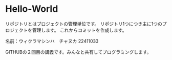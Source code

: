 # Hello-World
リポジトリとはプロジェクトの管理単位です。 リポジトリ1つにつき主に1つのプロジェクトを管理します。
これからコミットを作成します。

名前：ウィクラマシンハ　チャヌカ 22411033

GITHUBの２回目の講義です。みんなと共有してプログラミングします。
